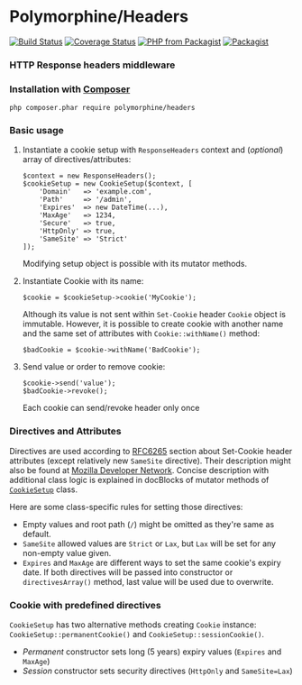 # Polymorphine/Headers
[![Build Status](https://travis-ci.org/shudd3r/polymorphine-headers.svg?branch=develop)](https://travis-ci.org/shudd3r/polymorphine-headers)
[![Coverage Status](https://coveralls.io/repos/github/shudd3r/polymorphine-headers/badge.svg?branch=develop)](https://coveralls.io/github/shudd3r/polymorphine-headers?branch=develop)
[![PHP from Packagist](https://img.shields.io/packagist/php-v/polymorphine/headers/dev-develop.svg)](https://packagist.org/packages/polymorphine/headers)
[![Packagist](https://img.shields.io/packagist/l/polymorphine/headers.svg)](https://packagist.org/packages/polymorphine/headers)
### HTTP Response headers middleware

### Installation with [Composer](https://getcomposer.org/)
    php composer.phar require polymorphine/headers

### Basic usage

1. Instantiate a cookie setup with `ResponseHeaders` context and (*optional*) array of directives/attributes:

       $context = new ResponseHeaders();
       $cookieSetup = new CookieSetup($context, [
           'Domain'   => 'example.com',
           'Path'     => '/admin',
           'Expires'  => new DateTime(...),
           'MaxAge'   => 1234,
           'Secure'   => true,
           'HttpOnly' => true,
           'SameSite' => 'Strict'
       ]);

   Modifying setup object is possible with its mutator methods.

2. Instantiate Cookie with its name:

       $cookie = $cookieSetup->cookie('MyCookie');

   Although its value is not sent within `Set-Cookie` header `Cookie` object is immutable.
   However, it is possible to create cookie with another name and the same set of attributes
   with `Cookie::withName()` method:
   
       $badCookie = $cookie->withName('BadCookie');

3. Send value or order to remove cookie:

       $cookie->send('value');
       $badCookie->revoke();

   Each cookie can send/revoke header only once
       

### Directives and Attributes

Directives are used according to [RFC6265](https://tools.ietf.org/html/rfc6265#section-4.1.2)
section about Set-Cookie header attributes (except relatively new `SameSite` directive). Their
description might also be found at [Mozilla Developer Network](https://developer.mozilla.org/en-US/docs/Web/HTTP/Headers/Set-Cookie).
Concise description with additional class logic is explained in docBlocks of mutator methods
of [`CookieSetup`](src/CookieSetup.php) class.

Here are some class-specific rules for setting those directives:
* Empty values and root path (`/`) might be omitted as they're same as default.
* `SameSite` allowed values are `Strict` or `Lax`, but `Lax` will be set for any non-empty value given.
* `Expires` and `MaxAge` are different ways to set the same cookie's expiry date.
  If both directives will be passed into constructor or `directivesArray()` method,
  last value will be used due to overwrite.

### Cookie with predefined directives

`CookieSetup` has two alternative methods creating `Cookie` instance: `CookieSetup::permanentCookie()` and
`CookieSetup::sessionCookie()`.
* *Permanent* constructor sets long (5 years) expiry values (`Expires` and `MaxAge`) 
* *Session* constructor sets security directives (`HttpOnly` and `SameSite=Lax`)
